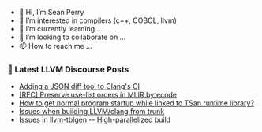 - 👋 Hi, I’m Sean Perry
- 👀 I’m interested in compilers (c++, COBOL, llvm)
- 🌱 I’m currently learning ...
- 💞️ I’m looking to collaborate on ...
- 📫 How to reach me ...

<!---
s66perry/s66perry is a ✨ special ✨ repository because its `README.md` (this file) appears on your GitHub profile.
You can click the Preview link to take a look at your changes.
--->
### 📕 Latest LLVM Discourse Posts

<!-- DISCOURSE-LLVM:START -->
- [Adding a JSON diff tool to Clang&#39;s CI](https://discourse.llvm.org/t/adding-a-json-diff-tool-to-clangs-ci/70174#post_18)
- [[RFC] Preserve use-list orders in MLIR bytecode](https://discourse.llvm.org/t/rfc-preserve-use-list-orders-in-mlir-bytecode/70328#post_1)
- [How to get normal program startup while linked to TSan runtime library?](https://discourse.llvm.org/t/how-to-get-normal-program-startup-while-linked-to-tsan-runtime-library/70326#post_1)
- [Issues when building LLVM/clang from trunk](https://discourse.llvm.org/t/issues-when-building-llvm-clang-from-trunk/70323#post_6)
- [Issues in llvm-tblgen -- High-parallelized build](https://discourse.llvm.org/t/issues-in-llvm-tblgen-high-parallelized-build/68037?page=2#post_33)
<!-- DISCOURSE-LLVM:END -->
